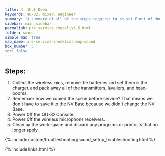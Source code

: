 ```yaml
---
title: 4. Shut Down
keywords: QU-32, mixer, engineer
summary: "A summary of all of the steps required to re-set Front of House."
sidebar: main_sidebar
permalink: pre_service_checklist_5.html
folder: sound
simple_map: true
map_name: pre-service-checklist-map-sound
box_number: 5
toc: false
---
```


## Steps:

1. Collect the wireless mics, remove the batteries and set them in the charger, and pack away all of the transmitters, lavaliers, and head-booms.
2. Remember how we copied the scene before service?  That means we don't have to save it to the NV Base because we didn't change the NV Base.
3. Power Off the QU-32 Console.
4. Power Off the wireless microphone receivers.
5. Clean up the work-space and discard any programs or printouts that no longer apply.

{% include custom/troubleshooting/sound_setup_troubleshooting.html %}

{% include links.html %}
